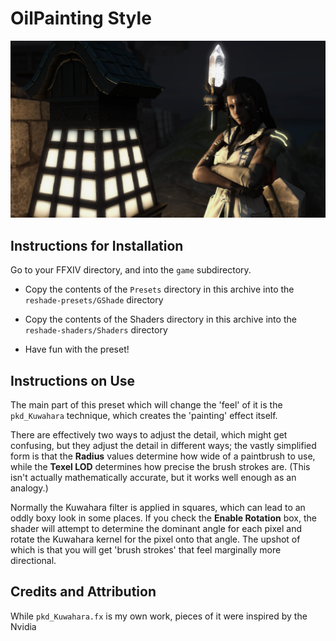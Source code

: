 # OilPainting Style

![Sketchbook Style Example](https://github.com/packetdancer/gshade-styles/raw/master/OilPainting/example.png)

## Instructions for Installation

Go to your FFXIV directory, and into the `game` subdirectory.

* Copy the contents of the `Presets` directory in this archive into the `reshade-presets/GShade` directory

* Copy the contents of the Shaders directory in this archive into the `reshade-shaders/Shaders` directory

* Have fun with the preset!


## Instructions on Use

The main part of this preset which will change the 'feel' of it is the `pkd_Kuwahara` technique, which creates the 'painting' effect itself.

There are effectively two ways to adjust the detail, which might get confusing, but they adjust the detail in different ways; the vastly simplified form is that the **Radius** values determine how wide of a paintbrush to use, while the **Texel LOD** determines how precise the brush strokes are. (This isn't actually mathematically accurate, but it works well enough as an analogy.)

Normally the Kuwahara filter is applied in squares, which can lead to an oddly boxy look in some places. If you check the **Enable Rotation** box, the shader will attempt to determine the dominant angle for each pixel and rotate the Kuwahara kernel for the pixel onto that angle. The upshot of which is that you will get 'brush strokes' that feel marginally more directional.

## Credits and Attribution

While `pkd_Kuwahara.fx` is my own work, pieces of it were inspired by the Nvidia 